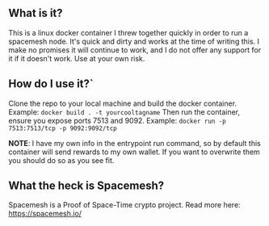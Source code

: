 ## What is it?

This is a linux docker container I threw together quickly in order to run a spacemesh node. It's quick and dirty and works at the time of writing this. I make no promises it will continue to work, and I do not offer any support for it if it doesn't work. Use at your own risk.

## How do I use it?`

Clone the repo to your local machine and build the docker container. Example: `docker build . -t yourcooltagname`
Then run the container, ensure you expose ports 7513 and 9092. Example: `docker run -p 7513:7513/tcp -p 9092:9092/tcp`

**NOTE**: I have my own info in the entrypoint run command, so by default this container will send rewards to my own wallet. If you want to overwrite them you should do so as you see fit.

## What the heck is Spacemesh?

Spacemesh is a Proof of Space-Time crypto project. Read more here: https://spacemesh.io/
